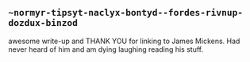 ## `~normyr-tipsyt-naclyx-bontyd--fordes-rivnup-dozdux-binzod`
awesome write-up and THANK YOU for linking to James Mickens. Had never heard of him and am dying laughing reading his stuff.